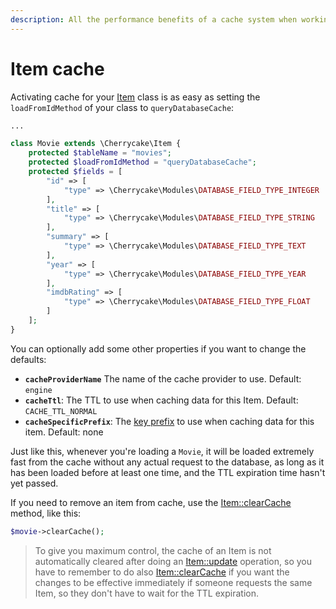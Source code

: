 ```yaml
---
description: All the performance benefits of a cache system when working with Items.
---
```


# Item cache

Activating cache for your [Item](../../reference/core-classes/item/) class is as easy as setting the `loadFromIdMethod` of your class to `queryDatabaseCache`:

```php
...

class Movie extends \Cherrycake\Item {
    protected $tableName = "movies";
    protected $loadFromIdMethod = "queryDatabaseCache";
    protected $fields = [
        "id" => [
            "type" => \Cherrycake\Modules\DATABASE_FIELD_TYPE_INTEGER
        ],
        "title" => [
            "type" => \Cherrycake\Modules\DATABASE_FIELD_TYPE_STRING
        ],
        "summary" => [
            "type" => \Cherrycake\Modules\DATABASE_FIELD_TYPE_TEXT
        ],
        "year" => [
            "type" => \Cherrycake\Modules\DATABASE_FIELD_TYPE_YEAR
        ],
        "imdbRating" => [
            "type" => \Cherrycake\Modules\DATABASE_FIELD_TYPE_FLOAT
        ]
    ];
}
```

You can optionally add some other properties if you want to change the defaults:

* **`cacheProviderName`** The name of the cache provider to use. Default: `engine`
* **`cacheTtl`**: The TTL to use when caching data for this Item. Default: `CACHE_TTL_NORMAL`
* **`cacheSpecificPrefix`**: The [key prefix](../../reference/core-modules/cache/cache-methods.md#buildcachekey) to use when caching data for this item. Default: none

Just like this, whenever you're loading a `Movie`, it will be loaded extremely fast from the cache without any actual request to the database, as long as it has been loaded before at least one time, and the TTL expiration time hasn't yet passed.

If you need to remove an item from cache, use the [Item::clearCache](../../reference/core-classes/item/item-methods.md#clearcache) method, like this:

```php
$movie->clearCache();
```

> To give you maximum control, the cache of an Item is not automatically cleared after doing an [Item::update](../../reference/core-classes/item/item-methods.md#update) operation, so you have to remember to do also [Item::clearCache](../../reference/core-classes/item/item-methods.md#clearcache) if you want the changes to be effective immediately if someone requests the same Item, so they don't have to wait for the TTL expiration.

